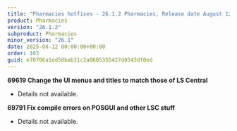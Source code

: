 ```yaml
---
title: "Pharmacies hotfixes - 26.1.2 Pharmacies, Release date August 12, 2025 - Hotfixes"
product: Pharmacies
version: "26.1.2"
subproduct: Pharmacies
minor_version: "26.1"
date: 2025-08-12 00:00:00+00:00
order: 103
guid: e70706a1ed58bab31c2a8685355427d0342df0ed
---
```


<strong>69619 Change the UI menus and titles to match those of LS Central</strong><ul><li>Details not available.</li></ul>
<strong>69791 Fix compile errors on POSGUI and other LSC stuff</strong><ul><li>Details not available.</li></ul>
